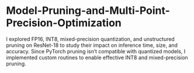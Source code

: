 # Model-Pruning-and-Multi-Point-Precision-Optimization
I explored FP16, INT8, mixed-precision quantization, and unstructured pruning on ResNet-18 to study their impact on inference time, size, and accuracy. Since PyTorch pruning isn’t compatible with quantized models, I implemented custom routines to enable effective INT8 and mixed-precision pruning.
